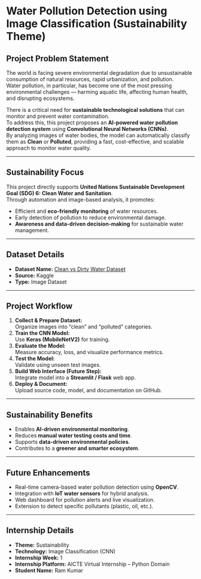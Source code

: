 # Water Pollution Detection using Image Classification (Sustainability Theme)

## Project Problem Statement
The world is facing severe environmental degradation due to unsustainable consumption of natural resources, rapid urbanization, and pollution.  
Water pollution, in particular, has become one of the most pressing environmental challenges — harming aquatic life, affecting human health, and disrupting ecosystems.

There is a critical need for **sustainable technological solutions** that can monitor and prevent water contamination.  
To address this, this project proposes an **AI-powered water pollution detection system** using **Convolutional Neural Networks (CNNs)**.  
By analyzing images of water bodies, the model can automatically classify them as **Clean** or **Polluted**, providing a fast, cost-effective, and scalable approach to monitor water quality.

---

## Sustainability Focus
This project directly supports **United Nations Sustainable Development Goal (SDG) 6: Clean Water and Sanitation**.  
Through automation and image-based analysis, it promotes:
- Efficient and **eco-friendly monitoring** of water resources.  
- Early detection of pollution to reduce environmental damage.  
- **Awareness and data-driven decision-making** for sustainable water management.

---

## Dataset Details
- **Dataset Name:** [Clean vs Dirty Water Dataset](https://www.kaggle.com/datasets/elvinagammed/clean-dirty-water-dataset)  
- **Source:** Kaggle
- **Type:** Image Dataset

---

## Project Workflow
1. **Collect & Prepare Dataset:**  
   Organize images into “clean” and “polluted” categories.
2. **Train the CNN Model:**  
   Use **Keras (MobileNetV2)** for training.
3. **Evaluate the Model:**  
   Measure accuracy, loss, and visualize performance metrics.
4. **Test the Model:**  
   Validate using unseen test images.
5. **Build Web Interface (Future Step):**  
   Integrate model into a **Streamlit / Flask** web app.
6. **Deploy & Document:**  
   Upload source code, model, and documentation on GitHub.

---

## Sustainability Benefits
- Enables **AI-driven environmental monitoring**.  
- Reduces **manual water testing costs and time**.  
- Supports **data-driven environmental policies**.  
- Contributes to a **greener and smarter ecosystem**.  

---

## Future Enhancements
- Real-time camera-based water pollution detection using **OpenCV**.  
- Integration with **IoT water sensors** for hybrid analysis.  
- Web dashboard for pollution alerts and live visualization.  
- Extension to detect specific pollutants (plastic, oil, etc.).

---

## Internship Details
- **Theme:** Sustainability  
- **Technology:** Image Classification (CNN)  
- **Internship Week:** 1  
- **Internship Platform:** AICTE Virtual Internship – Python Domain  
- **Student Name:** Ram Kumar  
